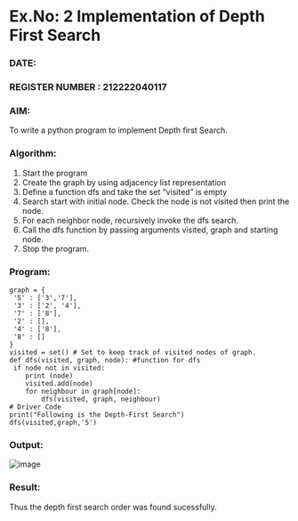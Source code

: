 # Ex.No: 2  Implementation of Depth First Search
### DATE:                                                                            
### REGISTER NUMBER : 212222040117
### AIM: 
To write a python program to implement Depth first Search. 
### Algorithm:
1. Start the program
2. Create the graph by using adjacency list representation
3. Define a function dfs and take the set “visited” is empty 
4. Search start with initial node. Check the node is not visited then print the node.
5. For each neighbor node, recursively invoke the dfs search.
6. Call the dfs function by passing arguments visited, graph and starting node.
7. Stop the program.
### Program:
```
graph = {
 '5' : ['3','7'],
 '3' : ['2', '4'],
 '7' : ['8'],
 '2' : [],
 '4' : ['8'],
 '8' : []
}
visited = set() # Set to keep track of visited nodes of graph.
def dfs(visited, graph, node): #function for dfs
 if node not in visited:
    print (node)
    visited.add(node)
    for neighbour in graph[node]:
        dfs(visited, graph, neighbour)
# Driver Code
print("Following is the Depth-First Search")
dfs(visited,graph,'5')
```

### Output:

![image](https://github.com/user-attachments/assets/e54aa39f-3fc7-44d9-b1c8-5cf6e4a972c7)

### Result:
Thus the depth first search order was found sucessfully.
